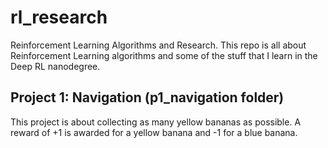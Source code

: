 # rl_research
Reinforcement Learning Algorithms and Research. This repo is all about Reinforcement Learning algorithms and some of the stuff that I learn in the Deep RL nanodegree. 

## Project 1: Navigation (p1_navigation folder)
This project is about collecting as many yellow bananas as possible. A reward of +1 is awarded for a yellow banana and -1 for a blue banana.
